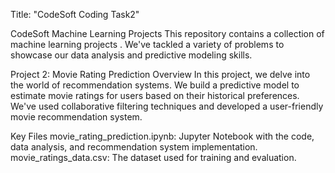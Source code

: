 Title: "CodeSoft Coding Task2"

CodeSoft Machine Learning Projects
This repository contains a collection of machine learning projects . We've tackled a variety of problems to showcase our data analysis and predictive modeling skills.

Project 2: Movie Rating Prediction
Overview
In this project, we delve into the world of recommendation systems. We build a predictive model to estimate movie ratings for users based on their historical preferences. We've used collaborative filtering techniques and developed a user-friendly movie recommendation system.

Key Files
movie_rating_prediction.ipynb: Jupyter Notebook with the code, data analysis, and recommendation system implementation.
movie_ratings_data.csv: The dataset used for training and evaluation. 
